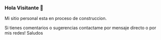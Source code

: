 ### Hola Visitante 👋 
Mi sitio personal esta en proceso de construccion.

Si tienes comentarios o sugerencias contactame por mensaje directo o por mis redes! Saludos

<!--
**IgnacioPorrini/IgnacioPorrini** is a ✨ _special_ ✨ repository because its `README.md` (this file) appears on your GitHub profile.

Here are some ideas to get you started:

- 🔭 I’m currently working on ...
- 🌱 I’m currently learning ...
- 👯 I’m looking to collaborate on ...
- 🤔 I’m looking for help with ...
- 💬 Ask me about ...
- 📫 How to reach me: ...
- 😄 Pronouns: ...
- ⚡ Fun fact: ...
-->
